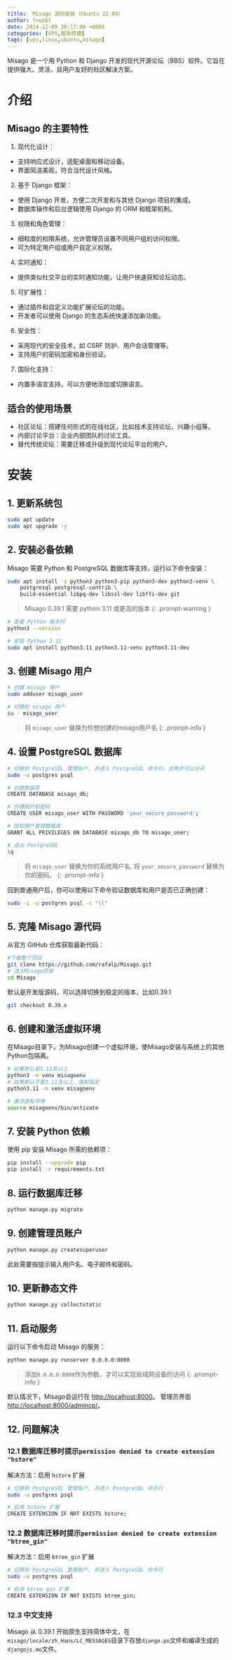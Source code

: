 ```yaml
---
title:  Misago 源码安装（Ubuntu 22.04）
author: fnoobt
date: 2024-12-09 20:17:00 +0800
categories: [VPS,服务搭建]
tags: [vps,linux,ubuntu,misago]
---
```


Misago 是一个用 Python 和 Django 开发的现代开源论坛（BBS）软件。它旨在提供强大、灵活、且用户友好的社区解决方案。

# 介绍
## Misago 的主要特性
1. 现代化设计：
 - 支持响应式设计，适配桌面和移动设备。
 - 界面简洁美观，符合当代设计风格。

2. 基于 Django 框架：
 - 使用 Django 开发，方便二次开发和与其他 Django 项目的集成。
 - 数据库操作和后台逻辑使用 Django 的 ORM 和框架机制。

3. 权限和角色管理：
 - 细粒度的权限系统，允许管理员设置不同用户组的访问权限。
 - 可为特定用户组或用户自定义权限。

4. 实时通知：
 - 提供类似社交平台的实时通知功能，让用户快速获知论坛动态。

5. 可扩展性：
 - 通过插件和自定义功能扩展论坛的功能。
 - 开发者可以使用 Django 的生态系统快速添加新功能。

6. 安全性：
 - 采用现代的安全技术，如 CSRF 防护、用户会话管理等。
 - 支持用户的密码加密和身份验证。

7. 国际化支持：
 - 内置多语言支持，可以方便地添加或切换语言。

## 适合的使用场景
- 社区论坛：搭建任何形式的在线社区，比如技术支持论坛、兴趣小组等。
- 内部讨论平台：企业内部团队的讨论工具。
- 替代传统论坛：需要迁移或升级到现代论坛平台的用户。

# 安装
## 1. 更新系统包
```bash
sudo apt update
sudo apt upgrade -y
```

## 2. 安装必备依赖
Misago 需要 Python 和 PostgreSQL 数据库等支持，运行以下命令安装：
```bash
sudo apt install -y python3 python3-pip python3-dev python3-venv \
    postgresql postgresql-contrib \
    build-essential libpq-dev libssl-dev libffi-dev git
```

> Misago 0.39.1 需要 python 3.11 或更高的版本
{: .prompt-warning }

```bash
# 查看 Python 版本时
python3 --version

# 安装 Python 3.11
sudo apt install python3.11 python3.11-venv python3.11-dev
```

## 3. 创建 Misago 用户
```bash
# 创建 misago 用户
sudo adduser misago_user

# 切换到 misago 用户
su - misago_user
```

> 将 `misago_user` 替换为你想创建的misago用户名
{: .prompt-info }

## 4. 设置 PostgreSQL 数据库
```bash
# 切换到 PostgreSQL 管理账户, 并进入 PostgreSQL 命令行，这两步可以分开
sudo -u postgres psql

# 创建数据库
CREATE DATABASE misago_db;

# 创建用户和密码
CREATE USER misago_user WITH PASSWORD 'your_secure_password';

# 授权用户管理数据库
GRANT ALL PRIVILEGES ON DATABASE misago_db TO misago_user;

# 退出 PostgreSQL
\q
```

> 将 `misago_user` 替换为你的系统用户名, 将 `your_secure_password` 替换为你的密码。
{: .prompt-info }

回到普通用户后，你可以使用以下命令验证数据库和用户是否已正确创建：
```bash
sudo -i -u postgres psql -c "\l"
```

## 5. 克隆 Misago 源代码
从官方 GitHub 仓库获取最新代码：
```bash
#下载整个项目
git clone https://github.com/rafalp/Misago.git
# 进入Misago目录
cd Misago
```

默认是开发版源码，可以选择切换到稳定的版本，比如0.39.1
```bash
git checkout 0.39.x
```

## 6. 创建和激活虚拟环境
在Misago目录下，为Misago创建一个虚拟环境，使Misago安装与系统上的其他Python包隔离。
```bash
# 如果默认是3.11及以上
python3 -m venv misagoenv
# 如果默认不是3.11及以上，强制指定
python3.11 -m venv misagoenv

# 激活虚拟环境
source misagoenv/bin/activate
```

## 7. 安装 Python 依赖
使用 pip 安装 Misago 所需的依赖项：
```bash
pip install --upgrade pip
pip install -r requirements.txt
```

## 8. 运行数据库迁移
```bash
python manage.py migrate
```

## 9. 创建管理员账户
```bash
python manage.py createsuperuser
```

此处需要按提示输入用户名、电子邮件和密码。

## 10. 更新静态文件
```bash
python manage.py collectstatic
```

## 11. 启动服务
运行以下命令启动 Misago 的服务：
```bash
python manage.py runserver 0.0.0.0:8000
```

> 添加`0.0.0.0:8000`作为参数，才可以实现局域网设备的访问
{: .prompt-info }

默认情况下，Misago会运行在 [http://localhost:8000](http://localhost:8000)。
管理员界面[http://localhost:8000/admincp/](http://localhost:8000/admincp/)。

## 12. 问题解决
### 12.1 数据库迁移时提示`permission denied to create extension "hstore"`
解决方法：启用 `hstore` 扩展
```bash
# 切换到 PostgreSQL 管理账户, 并进入 PostgreSQL 命令行
sudo -u postgres psql

# 启用 hstore 扩展
CREATE EXTENSION IF NOT EXISTS hstore;
```

### 12.2 数据库迁移时提示`permission denied to create extension "btree_gin"`
解决方法：启用 `btree_gin` 扩展
```bash
# 切换到 PostgreSQL 管理账户, 并进入 PostgreSQL 命令行
sudo -u postgres psql

# 启用 btree_gin 扩展
CREATE EXTENSION IF NOT EXISTS btree_gin;
```

### 12.3 中文支持
Misago 从 0.39.1 开始原生支持简体中文，在`misago/locale/zh_Hans/LC_MESSAGES`目录下存放`django.po`文件和编译生成的`djangojs.mo`文件。

